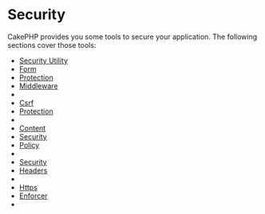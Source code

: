 # Security

CakePHP provides you some tools to secure your application.
The following sections cover those tools:

- [Security Utility](core-libraries/security.md)
- [Form](Form.md)
- [Protection](Protection.md)
- [Middleware](Middleware.md)
- [](controllers/components/form-protection)
- [Csrf](CSRF.md)
- [Protection](Protection.md)
- [](security/csrf)
- [Content](Content.md)
- [Security](Security.md)
- [Policy](Policy.md)
- [](security/content-security-policy)
- [Security](Security.md)
- [Headers](Headers.md)
- [](security/security-headers)
- [Https](HTTPS.md)
- [Enforcer](Enforcer.md)
- [](security/https-enforcer)
